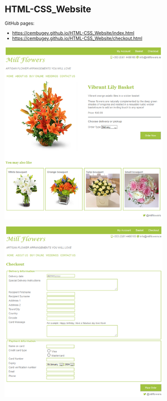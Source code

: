 # HTML-CSS_Website

GitHub pages:
* https://cembugey.github.io/HTML-CSS_Website/index.html
* https://cembugey.github.io/HTML-CSS_Website/checkout.html


![alt text](https://github.com/cembugey/HTML-CSS_Website/blob/master/screenshots/html_css.png?raw=true)

![alt text](https://github.com/cembugey/HTML-CSS_Website/blob/master/screenshots/html_css-2.png?raw=true)
